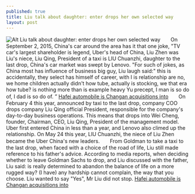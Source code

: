 ```yaml
---
published: true
title: Liu talk about daughter: enter drops her own selected way
layout: post
---
```

![Alt Liu talk about daughter: enter drops her own selected way](https://c2.staticflickr.com/8/7695/27213236320_84ac5180a1.jpg)　　On September 2, 2015, China\'s car around the area has it that one joke, \"TV car\'s largest shareholder is legend, Uber\'s head of China, Liu Zhen was Liu\'s niece, Liu Qing, President of a taxi is LIU Chuanzhi, daughter to the last drop, China\'s car market was swept by Lenovo. \"For such of jokes, as China most has influence of business big guy, Liu laugh said:\" this is accidentally, they select has himself of career, with I is relationship are no, we home children actually didn\'t how tube, actually is stocking, we that era how tube? is nothing more than is example heavy Yu precept, I man is so do of, I dad is so do of. ” [Hafei automobile is Changan acquisitions into](http://www.everweek.com/blog/2016/05/hafei-automobile-is-changan-acquisitions-into-long-term-employment-being-boiled/)　　On February 4 this year, announced by taxi to the last drop, company COO drops company Liu Qing official President, responsible for the company\'s day-to-day business operations. This means that drops into Wei Cheng, founder, Chairman, CEO, Liu Qing, President of the management model. Uber first entered China in less than a year, and Lenovo also climed up the relationship. On May 24 this year, LIU Chuanzhi, the niece of Liu Zhen became the Uber China\'s new leaders.　　From Goldman to take a taxi to the last drop, when faced with a choice of the road of life, Liu still made reference to his father\'s advice. According to media reports, when deciding whether to leave Goldman Sachs to drop, and Liu discussed with the father, Liu said: is really determined to abandon the balance of life on a more rugged way? (I have) any hardship cannot complain, the way that you choose. Liu wanted to say \"Yes\", Mr Liu did not stop. [Hafei automobile is Changan acquisitions into](http://www.everweek.com/blog/2016/05/hafei-automobile-is-changan-acquisitions-into-long-term-employment-being-boiled/)